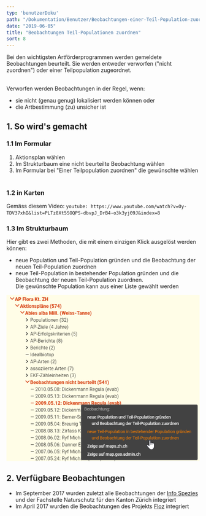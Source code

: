 ```yaml
---
typ: 'benutzerDoku'
path: "/Dokumentation/Benutzer/Beobachtungen-einer-Teil-Population-zuordnen"
date: "2019-06-05"
title: "Beobachtungen Teil-Populationen zuordnen"
sort: 8
---
```


Bei den wichtigsten Artförderprogrammen werden gemeldete Beobachtungen beurteilt. Sie werden entweder verworfen ("nicht zuordnen") oder einer Teilpopulation zugeordnet.<br/><br/>

Verworfen werden Beobachtungen in der Regel, wenn:
- sie nicht (genau genug) lokalisiert werden können oder
- die Artbestimmung (zu) unsicher ist

## 1. So wird's gemacht
### 1.1 Im Formular

1. Aktionsplan wählen
2. Im Strukturbaum eine nicht beurteilte Beobachtung wählen
3. Im Formular bei "Einer Teilpopulation zuordnen" die gewünschte wählen<br/><br/>

### 1.2 in Karten
Gemäss diesem Video:
`youtube: https://www.youtube.com/watch?v=Oy-TDV37xhI&list=PLTz8Xt5SOQPS-dbvpJ_DrB4-o3k3yj09J&index=8`

### 1.3 Im Strukturbaum
Hier gibt es zwei Methoden, die mit einem einzigen Klick ausgelöst werden können:
- neue Population und Teil-Population gründen und die Beobachtung der neuen Teil-Population zuordnen
- neue Teil-Population in bestehender Population gründen und die Beobachtung der neuen Teil-Population zuordnen.<br/>
  Die gewünschte Population kann aus einer Liste gewählt werden

![im Strukturbaum](_media/beobZuordnen_01.png)<br/>

## 2. Verfügbare Beobachtungen

- Im September 2017 wurden zuletzt alle Beobachtungen der [Info Spezies](https://www.infoflora.ch/de/allgemeines/info-species.html) und der Fachstelle Naturschutz für den Kanton Zürich integriert
- Im April 2017 wurden die Beobachtungen des Projekts [Floz](https://www.floz.zbg.ch/) integriert